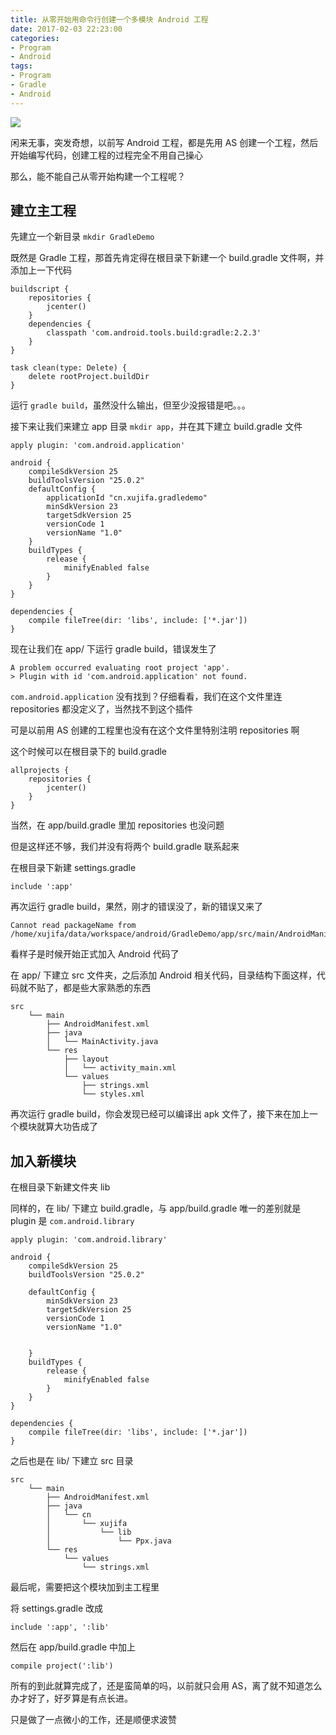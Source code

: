 ```yaml
---
title: 从零开始用命令行创建一个多模块 Android 工程
date: 2017-02-03 22:23:00
categories:
- Program
- Android
tags: 
- Program
- Gradle
- Android
---
```


![](https://raw.githubusercontent.com/jifaxu/image/master/blog/Gradle.png)

闲来无事，突发奇想，以前写 Android 工程，都是先用 AS 创建一个工程，然后开始编写代码，创建工程的过程完全不用自己操心  

那么，能不能自己从零开始构建一个工程呢？
<!-- more -->


## 建立主工程

先建立一个新目录 `mkdir GradleDemo`


既然是 Gradle 工程，那首先肯定得在根目录下新建一个 build.gradle 文件啊，并添加上一下代码

```
buildscript {
    repositories {
        jcenter()
    }
    dependencies {
        classpath 'com.android.tools.build:gradle:2.2.3'
    }
}

task clean(type: Delete) {
    delete rootProject.buildDir
}
```

运行 `gradle build`，虽然没什么输出，但至少没报错是吧。。。


接下来让我们来建立 app 目录 `mkdir app`，并在其下建立 build.gradle 文件

```
apply plugin: 'com.android.application'

android {
    compileSdkVersion 25
    buildToolsVersion "25.0.2"
    defaultConfig {
        applicationId "cn.xujifa.gradledemo"
        minSdkVersion 23
        targetSdkVersion 25
        versionCode 1
        versionName "1.0"
    }
    buildTypes {
        release {
            minifyEnabled false
        }
    }
}

dependencies {
    compile fileTree(dir: 'libs', include: ['*.jar'])
}
```

现在让我们在 app/ 下运行 gradle build，错误发生了

```
A problem occurred evaluating root project 'app'.
> Plugin with id 'com.android.application' not found.

```

`com.android.application` 没有找到？仔细看看，我们在这个文件里连 repositories 都没定义了，当然找不到这个插件  

可是以前用 AS 创建的工程里也没有在这个文件里特别注明 repositories 啊

这个时候可以在根目录下的 build.gradle

```
allprojects {
    repositories {
        jcenter()
    }
}
```
当然，在 app/build.gradle 里加 repositories 也没问题

但是这样还不够，我们并没有将两个 build.gradle 联系起来

在根目录下新建 settings.gradle 

```
include ':app'
```

再次运行 gradle build，果然，刚才的错误没了，新的错误又来了

```
Cannot read packageName from /home/xujifa/data/workspace/android/GradleDemo/app/src/main/AndroidManifest.xml
```

看样子是时候开始正式加入 Android 代码了

在 app/ 下建立 src 文件夹，之后添加 Android 相关代码，目录结构下面这样，代码就不贴了，都是些大家熟悉的东西

```
src
    └── main
        ├── AndroidManifest.xml
        ├── java
        │   └── MainActivity.java
        └── res
            ├── layout
            │   └── activity_main.xml
            └── values
                ├── strings.xml
                └── styles.xml
```

再次运行 gradle build，你会发现已经可以编译出 apk 文件了，接下来在加上一个模块就算大功告成了

## 加入新模块

在根目录下新建文件夹 lib

同样的，在 lib/ 下建立 build.gradle，与 app/build.gradle 唯一的差别就是 plugin 是 `com.android.library`

```
apply plugin: 'com.android.library'

android {
    compileSdkVersion 25
    buildToolsVersion "25.0.2"

    defaultConfig {
        minSdkVersion 23
        targetSdkVersion 25
        versionCode 1
        versionName "1.0"


    }
    buildTypes {
        release {
            minifyEnabled false
        }
    }
}

dependencies {
    compile fileTree(dir: 'libs', include: ['*.jar'])
}
```

之后也是在 lib/ 下建立 src 目录

```
src
    └── main
        ├── AndroidManifest.xml
        ├── java
        │   └── cn
        │       └── xujifa
        │           └── lib
        │               └── Ppx.java
        └── res
            └── values
                └── strings.xml
```

最后呢，需要把这个模块加到主工程里

将 settings.gradle 改成

```
include ':app', ':lib'
```

然后在 app/build.gradle 中加上

```
compile project(':lib')
```


所有的到此就算完成了，还是蛮简单的吗，以前就只会用 AS，离了就不知道怎么办才好了，好歹算是有点长进。

只是做了一点微小的工作，还是顺便求波赞
